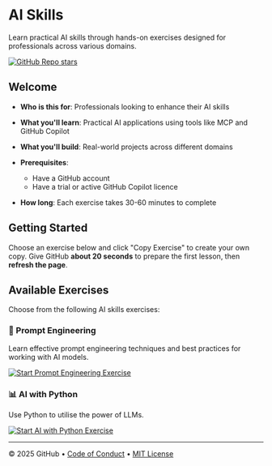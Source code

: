 # AI Skills

Learn practical AI skills through hands-on exercises designed for professionals across various domains.

<a href="https://github.com/anton-roos/ai-skills" target="_blank" rel="noopener noreferrer">
  <img src="https://img.shields.io/github/stars/anton-roos/ai-skills" alt="GitHub Repo stars">
</a>

## Welcome

- **Who is this for**: Professionals looking to enhance their AI skills
- **What you'll learn**: Practical AI applications using tools like MCP and GitHub Copilot
- **What you'll build**: Real-world projects across different domains
- **Prerequisites**:
  - Have a GitHub account
  - Have a trial or active GitHub Copilot licence

- **How long**: Each exercise takes 30-60 minutes to complete

## Getting Started

Choose an exercise below and click "Copy Exercise" to create your own copy. Give GitHub **about 20 seconds** to prepare the first lesson, then **refresh the page**.

## Available Exercises

Choose from the following AI skills exercises:

### 🤖 Prompt Engineering
Learn effective prompt engineering techniques and best practices for working with AI models.

[![Start Prompt Engineering Exercise](https://img.shields.io/badge/prompt%20engineering-start-e64600?style=for-the-badge&logo=github&labelColor=442359)](https://github.com/new?template_owner=anton-roos&template_name=prompt-engineering&owner=%40me&name=ai-skills-prompt-engineering&description=Exercise:+Prompt%20Engineering%20with%20AI&visibility=public)

### 📊 AI with Python  
Use Python to utilise the power of LLMs.

[![Start AI with Python Exercise](https://img.shields.io/badge/ai%20with%20python-start-e64600?style=for-the-badge&logo=github&labelColor=442359)](https://github.com/new?template_owner=anton-roos&template_name=business-analysis&owner=%40me&name=ai-skills-business-analysis&description=Exercise:+Business%20Analysis%20with%20MCP%20and%20AI&visibility=public)

---

&copy; 2025 GitHub &bull; [Code of Conduct](https://www.contributor-covenant.org/version/2/1/code_of_conduct/code_of_conduct.md) &bull; [MIT License](https://gh.io/mit)
